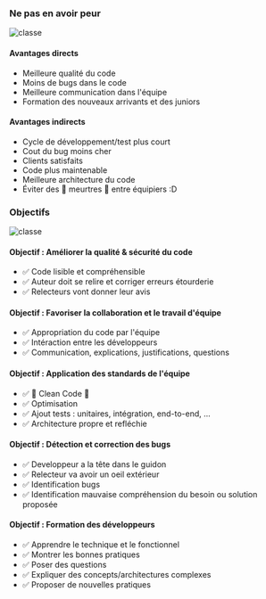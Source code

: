 ### Ne pas en avoir peur
![classe](https://media.giphy.com/media/6N2MpxyI5ZvfAQSFP7/giphy.gif)

#### Avantages directs
* Meilleure qualité du code <!-- .element: class="fragment" -->
* Moins de bugs dans le code <!-- .element: class="fragment" -->
* Meilleure communication dans l'équipe <!-- .element: class="fragment" -->
* Formation des nouveaux arrivants et des juniors <!-- .element: class="fragment" -->

#### Avantages indirects
* Cycle de développement/test plus court <!-- .element: class="fragment" -->
* Cout du bug moins cher <!-- .element: class="fragment" -->
* Clients satisfaits <!-- .element: class="fragment" -->
* Code plus maintenable <!-- .element: class="fragment" -->
* Meilleure architecture du code <!-- .element: class="fragment" -->
* Éviter des 🔪 meurtres 🔪 entre équipiers :D <!-- .element: class="fragment" -->

### Objectifs
![classe](https://flylib.com/books/4/223/1/html/2/images/0672327988/graphics/01fig02.gif)

#### Objectif : Améliorer la qualité & sécurité du code
* ✅ Code lisible et compréhensible <!-- .element: class="fragment" -->
* ✅ Auteur doit se relire et corriger erreurs étourderie <!-- .element: class="fragment" -->
* ✅ Relecteurs vont donner leur avis <!-- .element: class="fragment" -->

#### Objectif : Favoriser la collaboration et le travail d'équipe
* ✅ Appropriation du code par l'équipe <!-- .element: class="fragment" -->
* ✅ Intéraction entre les développeurs <!-- .element: class="fragment" -->
* ✅ Communication, explications, justifications, questions <!-- .element: class="fragment" -->

#### Objectif : Application des standards de l'équipe
* ✅ 💚 Clean Code 💚 <!-- .element: class="fragment" -->
* ✅ Optimisation <!-- .element: class="fragment" -->
* ✅ Ajout tests : unitaires, intégration, end-to-end, ... <!-- .element: class="fragment" -->
* ✅ Architecture propre et refléchie <!-- .element: class="fragment" -->

#### Objectif : Détection et correction des bugs
* ✅ Developpeur a la tête dans le guidon <!-- .element: class="fragment" -->
* ✅ Relecteur va avoir un oeil extérieur <!-- .element: class="fragment" -->
* ✅ Identification bugs <!-- .element: class="fragment" -->
* ✅ Identification mauvaise compréhension du besoin ou solution proposée <!-- .element: class="fragment" -->

#### Objectif : Formation des développeurs
* ✅ Apprendre le technique et le fonctionnel <!-- .element: class="fragment" -->
* ✅ Montrer les bonnes pratiques <!-- .element: class="fragment" -->
* ✅ Poser des questions <!-- .element: class="fragment" -->
* ✅ Expliquer des concepts/architectures complexes <!-- .element: class="fragment" -->
* ✅ Proposer de nouvelles pratiques <!-- .element: class="fragment" -->
